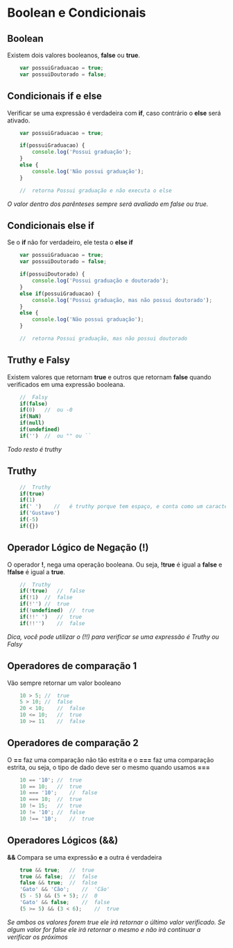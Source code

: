 # Boolean e Condicionais

## Boolean

Existem dois valores booleanos, **false** ou **true**.

```js
    var possuiGraduacao = true;
    var possuiDoutorado = false;
```

## Condicionais if e else

Verificar se uma expressão é verdadeira com **if**, caso contrário o
**else** será ativado.

```js
    var possuiGraduacao = true;

    if(possuiGraduacao) {
        console.log('Possui graduação');
    }
    else {
        console.log('Não possui graduação');
    }

    //  retorna Possui graduação e não executa o else
```

*O valor dentro dos parênteses*
*sempre será avaliado em*
*false ou true.*

## Condicionais else if

Se o **if** não for verdadeiro, ele testa o **else if**

```js
    var possuiGraduacao = true;
    var possuiDoutorado = false;

    if(possuiDoutorado) {
        console.log('Possui graduação e doutorado');
    }
    else if(possuiGraduacao) {
        console.log('Possui graduação, mas não possui doutorado');
    }
    else {
        console.log('Não possui graduação');
    }

    //  retorna Possui graduação, mas não possui doutorado
```

## Truthy e Falsy

Existem valores que retornam **true** e outros que retornam
**false** quando verificados em uma expressão booleana.

```js
    //  Falsy
    if(false)
    if(0)   //  ou -0
    if(NaN)
    if(null)
    if(undefined)
    if('')  //  ou "" ou ``
```

*Todo resto é truthy*

## Truthy

```js
    //  Truthy
    if(true)
    if(1)
    if(' ')    //   é truthy porque tem espaço, e conta como um caracter.
    if('Gustavo')
    if(-5)
    if({})
```

## Operador Lógico de Negação (!)

O operador **!**, nega uma operação booleana. Ou seja,
**!true** é igual a **false** e **!false** é igual a **true**.

```js
    //  Truthy
    if(!true)   //  false
    if(!1)  //  false
    if(!'') //  true
    if(!undefined)  //  true
    if(!!' ')   //  true
    if(!!'')    //  false
```

*Dica, você pode utilizar o (!!)*
*para verificar se uma expressão é*
*Truthy ou Falsy*

## Operadores de comparação 1

Vão sempre retornar um valor booleano

```js
    10 > 5; //  true
    5 > 10; //  false
    20 < 10;    //  false
    10 <= 10;   //  true
    10 >= 11    //  false
```

## Operadores de comparação 2

O **==** faz uma comparação não tão estrita e o **===** faz uma
comparação estrita, ou seja, o tipo de dado deve ser o mesmo
quando usamos **===**

```js
    10 == '10'; //  true
    10 == 10;   //  true
    10 === '10';    //  false
    10 === 10;  //  true
    10 != 15;   //  true
    10 != '10'; //  false
    10 !== '10';    //  true
```

## Operadores Lógicos (&&)

**&&** Compara se uma expressão **e** a outra é verdadeira

```js
    true && true;   //  true
    true && false;  //  false
    false && true;  //  false
    'Gato' && 'Cão';    //  'Cão'
    (5 - 5) && (5 + 5); //  0
    'Gato' && false;    //  false
    (5 >= 5) && (3 < 6);    //  true
```

*Se ambos os valores forem true*
*ele irá retornar o último valor verificado.*
*Se algum valor for false ele irá retornar*
*o mesmo e não irá continuar a verificar*
*os próximos*